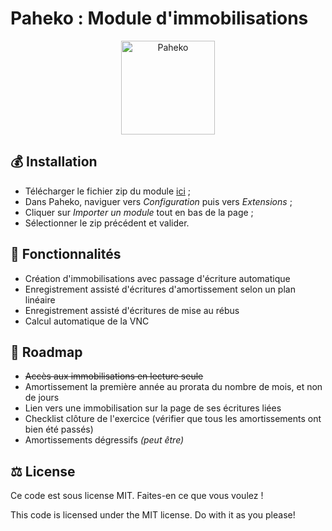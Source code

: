 # Paheko : Module d'immobilisations

<div align="center">
    <a href="https://paheko.cloud/" target="_blank">
        <img src="https://paheko.cloud/static/logo_small.png" width=150 alt="Paheko">
    </a>
</div>

## 💰 Installation

* Télécharger le fichier zip du module [ici](https://github.com/VictorColomb/paheko-immobilisations/releases/latest/download/immobilisations.zip) ;
* Dans Paheko, naviguer vers _Configuration_ puis vers _Extensions_ ;
* Cliquer sur _Importer un module_ tout en bas de la page ;
* Sélectionner le zip précédent et valider.

## 🚨 Fonctionnalités

* Création d'immobilisations avec passage d'écriture automatique
* Enregistrement assisté d'écritures d'amortissement selon un plan linéaire
* Enregistrement assisté d'écritures de mise au rébus
* Calcul automatique de la VNC

## 📝 Roadmap

* ~~Accès aux immobilisations en lecture seule~~
* Amortissement la première année au prorata du nombre de mois, et non de jours
* Lien vers une immobilisation sur la page de ses écritures liées
* Checklist clôture de l'exercice (vérifier que tous les amortissements ont bien été passés)
* Amortissements dégressifs _(peut être)_

## ⚖️ License

Ce code est sous license MIT. Faites-en ce que vous voulez !

This code is licensed under the MIT license. Do with it as you please!
